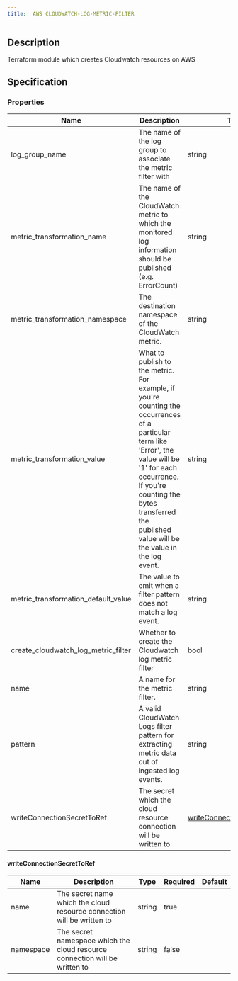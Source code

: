 ```yaml
---
title:  AWS CLOUDWATCH-LOG-METRIC-FILTER
---
```


## Description

Terraform module which creates Cloudwatch resources on AWS

## Specification


### Properties

 Name | Description | Type | Required | Default 
 ------------ | ------------- | ------------- | ------------- | ------------- 
 log_group_name | The name of the log group to associate the metric filter with | string | true |  
 metric_transformation_name | The name of the CloudWatch metric to which the monitored log information should be published (e.g. ErrorCount) | string | true |  
 metric_transformation_namespace | The destination namespace of the CloudWatch metric. | string | true |  
 metric_transformation_value | What to publish to the metric. For example, if you're counting the occurrences of a particular term like 'Error', the value will be '1' for each occurrence. If you're counting the bytes transferred the published value will be the value in the log event. | string | false |  
 metric_transformation_default_value | The value to emit when a filter pattern does not match a log event. | string | false |  
 create_cloudwatch_log_metric_filter | Whether to create the Cloudwatch log metric filter | bool | false |  
 name | A name for the metric filter. | string | true |  
 pattern | A valid CloudWatch Logs filter pattern for extracting metric data out of ingested log events. | string | true |  
 writeConnectionSecretToRef | The secret which the cloud resource connection will be written to | [writeConnectionSecretToRef](#writeConnectionSecretToRef) | false |  


#### writeConnectionSecretToRef

 Name | Description | Type | Required | Default 
 ------------ | ------------- | ------------- | ------------- | ------------- 
 name | The secret name which the cloud resource connection will be written to | string | true |  
 namespace | The secret namespace which the cloud resource connection will be written to | string | false |  
